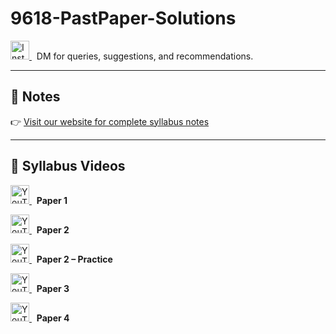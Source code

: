 # 9618-PastPaper-Solutions

<p>
  <a href="https://www.instagram.com/kurlyatzainematics/" target="_blank">
    <img src="https://cdn-icons-png.flaticon.com/512/174/174855.png" alt="Instagram" width="30" height="30">
  </a>
  &nbsp; DM for queries, suggestions, and recommendations.
</p>

---

## 📘 Notes

👉 [Visit our website for complete syllabus notes](https://www.zainematics.com/computer-science-notes)

---

## 🎥 Syllabus Videos

<!-- Playlist 1 -->
<p>
  <a href="https://www.youtube.com/playlist?list=PLLyqGZba3Xv2D-u3P3-p7fk9zXaRlxG5x" target="_blank">
    <img src="https://cdn-icons-png.flaticon.com/512/1384/1384060.png" alt="YouTube Playlist 1" width="30" height="30">
  </a>
  &nbsp; <strong>Paper 1</strong>
</p>

<!-- Playlist 2 -->
<p>
  <a href="https://www.youtube.com/playlist?list=PLLyqGZba3Xv1Oac_sXK5bGJjplo-mw4mP" target="_blank">
    <img src="https://cdn-icons-png.flaticon.com/512/1384/1384060.png" alt="YouTube Playlist 2" width="30" height="30">
  </a>
  &nbsp; <strong>Paper 2</strong>
</p>

<!-- Playlist 3 -->
<p>
  <a href="https://www.youtube.com/playlist?list=PLLyqGZba3Xv0pVjwNnc21_lBBCxfQoQHE" target="_blank">
    <img src="https://cdn-icons-png.flaticon.com/512/1384/1384060.png" alt="YouTube Playlist 3" width="30" height="30">
  </a>
  &nbsp; <strong>Paper 2 – Practice</strong>
</p>

<!-- Playlist 4 -->
<p>
  <a href="https://www.youtube.com/playlist?list=PLLyqGZba3Xv1VU_rzic0xB7VUXdLfXRbj" target="_blank">
    <img src="https://cdn-icons-png.flaticon.com/512/1384/1384060.png" alt="YouTube Playlist 4" width="30" height="30">
  </a>
  &nbsp; <strong>Paper 3</strong>
</p>

<!-- Playlist 5 -->
<p>
  <a href="https://www.youtube.com/playlist?list=PLLyqGZba3Xv1b1DuU85La2i_N-7lEpUt9" target="_blank">
    <img src="https://cdn-icons-png.flaticon.com/512/1384/1384060.png" alt="YouTube Playlist 5" width="30" height="30">
  </a>
  &nbsp; <strong>Paper 4</strong>
</p>

